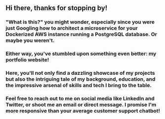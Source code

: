 ## Hi there, thanks for stopping by!

### "What is this?" you might wonder, especially since you were just Googling how to architect a microservice for your Dockerized AWS instance running a PostgreSQL database. Or maybe you weren't.

### Either way, you've stumbled upon something even better: my portfolio website!

### Here, you'll not only find a dazzling showcase of my projects but also the intriguing tale of my background, education, and the impressive arsenal of skills and tech I bring to the table.

### Feel free to reach out to me on social media like LinkedIn and Twitter, or shoot me an email or direct message. I promise I'm more responsive than your average customer support chatbot!
